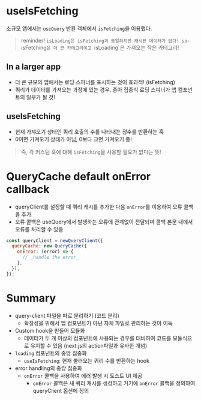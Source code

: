# useIsFetching

소규모 앱에서는 `useQuery` 반환 객체에서 `isFetching`을 이용했다.

> reminder!
> `isLoading은 isFetching과 동일하지만 캐시된 데이터가 없다!
so~ `isFetching`은 더 큰 카테고리이고 `isLoading`은 가져오는 작은 카테고리!

## In a larger app

- 더 큰 규모의 앱에서는 로딩 스피너를 표시하는 것이 효과적! (isFetching)
- 쿼리가 데이터를 가져오는 과정에 있는 경우, 중아 집중식 로딩 스피너가 앱 컴포넌트의 일부가 될 것!

## useIsFetching

- 현재 가쟈오기 상태인 쿼리 호출의 수를 나타내는 정수를 반환하는 훅
- 0이면 가져오기 상태가 아님, 0보다 크면 가져오기 중!

> 즉, 각 커스텀 훅에 대해 `isFetching`을 사용할 필요가 없다는 뜻!

# QueryCache default onError callback

- queryClient를 설정할 때 쿼리 캐시를 추가한 다음 `onError`를 이용하여 오류 콜백을 추가
- 오류 콜백은 useQuery에서 발생하는 오류에 관계없이 전달되며 콜백 본문 내에서 오류를 처리할 수 있음

```js
const queryClient = newQueryClient({
  queryCache: new QueryCache({
    onError: (error) => {
      // _handle the error_
    },
  }),
});
```

# Summary

- query-client 파일을 따로 분리하기 (코드 분리)
  - 확장성을 위해서 앱 컴포넌트가 아닌 자체 파일로 관리하는 것이 이득
- Custom hook을 만들어 모듈화
  - 데이터가 두 개 이상의 컴포넌트에 사용되는 경우를 대비하여 코드를 모듈식으로 유지할 수 있음 (next.js의 action파일과 유사한 개념)
- `loading` 컴포넌트의 중앙 집중화
  - `useIsFetching`: 현재 불러오는 퀴리 수를 반환하는 hook
- error handling의 중앙 집중화
  - `onError` 콜백을 사용하여 에러 발생 시 토스트 UI 제공
    - `onError` 콜백은 새 쿼리 캐시를 생성하고 거기에 `onError` 콜백을 정의하여 queryClient 옵션에 정의
